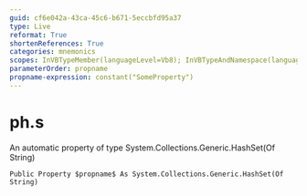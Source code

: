 ```yaml
---
guid: cf6e042a-43ca-45c6-b671-5eccbfd95a37
type: Live
reformat: True
shortenReferences: True
categories: mnemonics
scopes: InVBTypeMember(languageLevel=Vb8); InVBTypeAndNamespace(languageLevel=Vb8)
parameterOrder: propname
propname-expression: constant("SomeProperty")
---
```


# ph.s

An automatic property of type System.Collections.Generic.HashSet(Of String)

```
Public Property $propname$ As System.Collections.Generic.HashSet(Of String)
```
